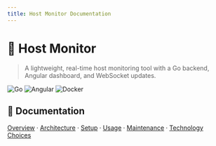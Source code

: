 ```yaml
---
title: Host Monitor Documentation
---
```


# 📡 Host Monitor
> A lightweight, real-time host monitoring tool with a Go backend, Angular dashboard, and WebSocket updates.

![Go](https://img.shields.io/badge/Go-1.22-blue)
![Angular](https://img.shields.io/badge/Angular-17-red)
![Docker](https://img.shields.io/badge/Docker-ready-blue)

## 📂 Documentation
[Overview](overview.md) · [Architecture](architecture.md) · [Setup](setup.md) · [Usage](usage.md) · [Maintenance](maintenance.md) · [Technology Choices](tech.md)

